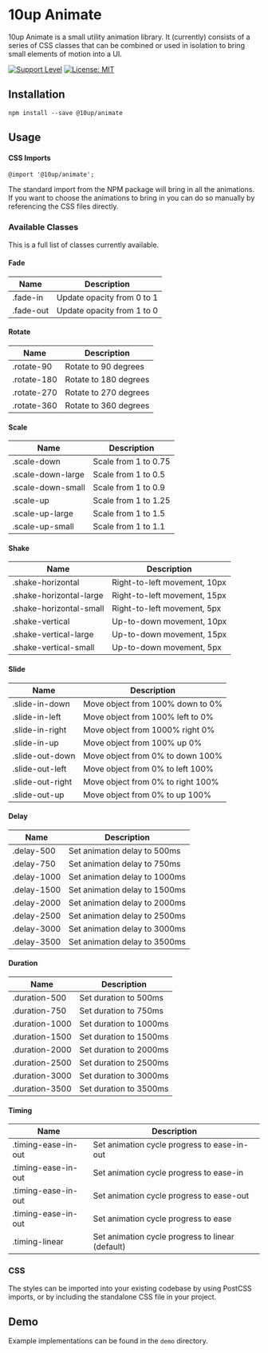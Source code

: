 # 10up Animate

10up Animate is a small utility animation library. It (currently) consists of a
series of CSS classes that can be combined or used in isolation to bring small
elements of motion into a UI.

[![Support Level](https://img.shields.io/badge/support-active-green.svg)](#support-level) [![License: MIT](https://img.shields.io/badge/License-MIT-yellow.svg)](https://opensource.org/licenses/MIT)

## Installation

`npm install --save @10up/animate`

## Usage

#### CSS Imports

`@import '@10up/animate';`

The standard import from the NPM package will bring in all the animations. If
you want to choose the animations to bring in you can do so manually by
referencing the CSS files directly.

### Available Classes

This is a full list of classes currently available.

#### Fade

| Name |  Description |
|--|--|
| .fade-in | Update opacity from 0 to 1 |
| .fade-out | Update opacity from 1 to 0 |

#### Rotate

| Name |  Description |
|--|--|
| .rotate-90 | Rotate to 90 degrees |
| .rotate-180 | Rotate to 180 degrees |
| .rotate-270 | Rotate to 270 degrees |
| .rotate-360 | Rotate to 360 degrees |

#### Scale
| Name |  Description |
|--|--|
| .scale-down | Scale from 1 to 0.75 |
| .scale-down-large | Scale from 1 to 0.5 |
| .scale-down-small | Scale from 1 to 0.9 |
| .scale-up | Scale from 1 to 1.25 |
| .scale-up-large | Scale from 1 to 1.5 |
| .scale-up-small | Scale from 1 to 1.1 |

#### Shake
| Name |  Description |
|--|--|
| .shake-horizontal | Right-to-left movement, 10px |
| .shake-horizontal-large | Right-to-left movement, 15px |
| .shake-horizontal-small | Right-to-left movement, 5px |
| .shake-vertical | Up-to-down movement, 10px |
| .shake-vertical-large | Up-to-down movement, 15px |
| .shake-vertical-small | Up-to-down movement, 5px |

#### Slide
| Name |  Description |
|--|--|
| .slide-in-down | Move object from 100% down to 0% |
| .slide-in-left | Move object from 100% left to 0%  |
| .slide-in-right | Move object from 1000% right 0%  |
| .slide-in-up | Move object from 100% up 0% |
| .slide-out-down | Move object from 0% to down 100% |
| .slide-out-left | Move object from 0% to left 100% |
| .slide-out-right | Move object from 0% to right 100% |
| .slide-out-up | Move object from 0% to up 100% |

#### Delay
| Name |  Description |
|--|--|
| .delay-500 | Set animation delay to 500ms |
| .delay-750 | Set animation delay to 750ms |
| .delay-1000 | Set animation delay to 1000ms |
| .delay-1500 | Set animation delay to 1500ms |
| .delay-2000 | Set animation delay to 2000ms |
| .delay-2500 | Set animation delay to 2500ms |
| .delay-3000 | Set animation delay to 3000ms |
| .delay-3500 | Set animation delay to 3500ms |

#### Duration
| Name |  Description |
|--|--|
| .duration-500 | Set duration to 500ms |
| .duration-750 | Set duration to 750ms |
| .duration-1000 | Set duration to 1000ms |
| .duration-1500 | Set duration to 1500ms |
| .duration-2000 | Set duration to 2000ms |
| .duration-2500 | Set duration to 2500ms |
| .duration-3000 | Set duration to 3000ms |
| .duration-3500 | Set duration to 3500ms |

#### Timing
| Name |  Description |
|--|--|
| .timing-ease-in-out | Set animation cycle progress to ease-in-out |
| .timing-ease-in-out | Set animation cycle progress to ease-in |
| .timing-ease-in-out | Set animation cycle progress to ease-out |
| .timing-ease-in-out | Set animation cycle progress to ease |
| .timing-linear | Set animation cycle progress to linear (default) |

### CSS

 The styles can be imported into your existing codebase by using PostCSS imports, or by including the standalone CSS file in your project.

## Demo

Example implementations can be found in the `demo` directory.
